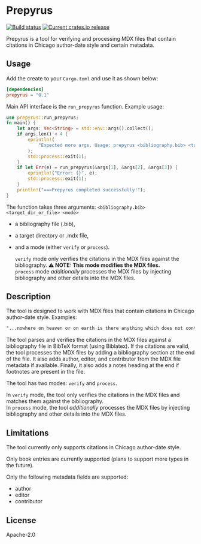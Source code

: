 # Prepyrus

[![Build status](https://github.com/systemphil/prepyrus/workflows/Continuous%20integration/badge.svg)](https://github.com/systemphil/prepyrus/actions)
[![Current crates.io release](https://img.shields.io/crates/v/prepyrus)](https://crates.io/crates/prepyrus)

Prepyrus is a tool for verifying and processing MDX files
that contain citations in Chicago author-date style and certain metadata.

## Usage

Add the create to your `Cargo.toml` and use it as shown below:

```toml
[dependencies]
prepyrus = "0.1"
```

Main API interface is the `run_prepyrus` function. Example usage:

```rust
use prepyrus::run_prepyrus;
fn main() {
    let args: Vec<String> = std::env::args().collect();
    if args.len() < 4 {
        eprintln!(
            "Expected more args. Usage: prepyrus <bibliography.bib> <target_dir_or_file> <mode>"
        );
        std::process::exit(1);
    }
    if let Err(e) = run_prepyrus(&args[1], &args[2], &args[3]) {
        eprintln!("Error: {}", e);
        std::process::exit(1);
    }
    println!("===Prepyrus completed successfully!");
}
```

The function takes three arguments: `<bibliography.bib> <target_dir_or_file> <mode>`

- a bibliography file (.bib),
- a target directory or .mdx file,
- and a mode (either `verify` or `process`).

  `verify` mode only verifies the citations in the MDX files against the bibliography.
  **⚠️ NOTE: This mode modifies the MDX files.**  
  `process` mode _additionally_ processes the MDX files by injecting bibliography and other details into the MDX files.

## Description

The tool is designed to work with MDX files that contain citations in Chicago author-date style. Examples:

```markdown
"...nowhere on heaven or on earth is there anything which does not contain both being and nothing in itself" (Hegel 2010, 61).
```

The tool parses and verifies the citations in the MDX files against a
bibliography file in BibTeX format (using Biblatex).
If the citations are valid, the tool processes the MDX files
by adding a bibliography section at the end of the file.
It also adds author, editor, and contributor from the MDX file metadata if available.
Finally, it also adds a notes heading at the end if footnotes are present in the file.

The tool has two modes: `verify` and `process`.

In `verify` mode, the tool only verifies the citations in the MDX files
and matches them against the bibliography.  
In `process` mode, the tool _additionally_ processes the MDX files by injecting bibliography
and other details into the MDX files.

## Limitations

The tool currently only supports citations in Chicago author-date style.

Only book entries are currently supported (plans to support more types in the future).

Only the following metadata fields are supported:

- author
- editor
- contributor

## License

Apache-2.0
